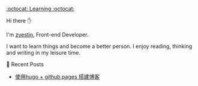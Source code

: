 
[:octocat: Learning :octocat:](https://github.com/zyestin/zyestin#octocat-learning-octocat)

Hi there ✋

I'm [zyestin](https://github.com/zyestin/zyestin), Front-end Developer.

I want to learn things and become a better person. I enjoy reading, thinking and writing in my leisure time.

📰 Recent Posts
* [使用hugo + github pages 搭建博客](https://zyestin.github.io/zyestin/posts/my-first-post/)

